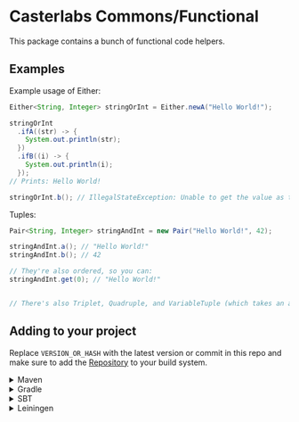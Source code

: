 # Casterlabs Commons/Functional

This package contains a bunch of functional code helpers.

## Examples

Example usage of Either:

```java
Either<String, Integer> stringOrInt = Either.newA("Hello World!");

stringOrInt
  .ifA((str) -> {
    System.out.println(str);
  })
  .ifB((i) -> {
    System.out.println(i);
  });
// Prints: Hello World!

stringOrInt.b(); // IllegalStateException: Unable to get the value as type B because the value is of type A.
```

Tuples:

```java
Pair<String, Integer> stringAndInt = new Pair("Hello World!", 42);

stringAndInt.a(); // "Hello World!"
stringAndInt.b(); // 42

// They're also ordered, so you can:
stringAndInt.get(0); // "Hello World!"


// There's also Triplet, Quadruple, and VariableTuple (which takes an arbitrary amount of arguments, very dirty).
```

## Adding to your project

Replace `VERSION_OR_HASH` with the latest version or commit in this repo and make sure to add the [Repository](https://github.com/Casterlabs/Commons#Repository) to your build system.

<details>
  <summary>Maven</summary>
  
  ```xml
    <dependency>
        <groupId>co.casterlabs.commons</groupId>
        <artifactId>Functional</artifactId>
        <version>VERSION_OR_HASH</version>
    </dependency>
  ```
</details>

<details>
  <summary>Gradle</summary>
  
  ```gradle
	dependencies {
        implementation 'co.casterlabs.commons:Functional:VERSION_OR_HASH'
	}
  ```
</details>

<details>
  <summary>SBT</summary>
  
  ```
libraryDependencies += "co.casterlabs.commons" % "Functional" % "VERSION_OR_HASH"
  ```
</details>

<details>
  <summary>Leiningen</summary>
  
  ```
:dependencies [[co.casterlabs.commons/Functional "VERSION_OR_HASH"]]	
  ```
</details>
